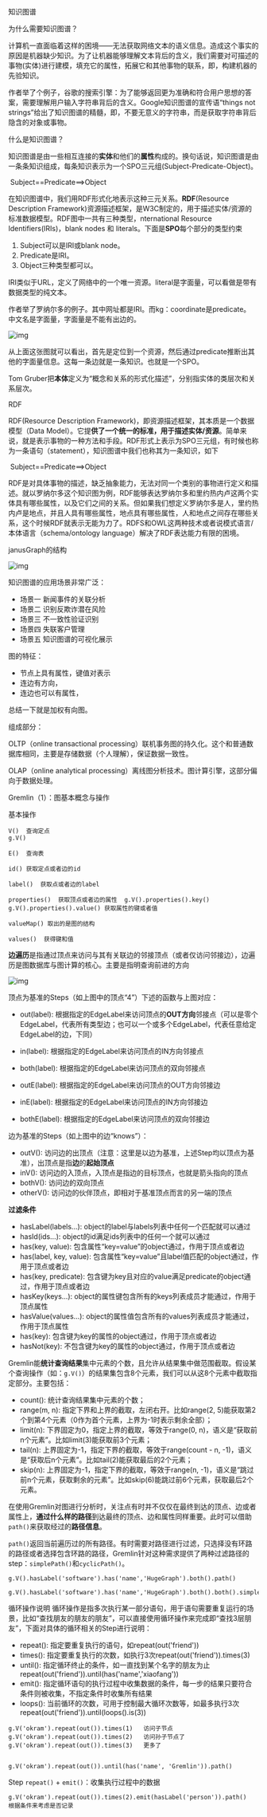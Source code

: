 知识图谱

为什么需要知识图谱？

计算机一直面临着这样的困境——无法获取网络文本的语义信息。造成这个事实的原因是机器缺少知识。为了让机器能够理解文本背后的含义，我们需要对可描述的事物(实体)进行建模，填充它的属性，拓展它和其他事物的联系，即，构建机器的先验知识。

作者举了个例子，谷歌的搜索引擎：为了能够返回更为准确和符合用户思想的答案，需要理解用户输入字符串背后的含义。Google知识图谱的宣传语“things not strings”给出了知识图谱的精髓，即，不要无意义的字符串，而是获取字符串背后隐含的对象或事物。



什么是知识图谱？

知识图谱是由一些相互连接的**实体**和他们的**属性**构成的。换句话说，知识图谱是由一条条知识组成，每条知识表示为一个SPO三元组(Subject-Predicate-Object)。

​																		Subject==Predicate==>Object

在知识图谱中，我们用RDF形式化地表示这种三元关系。**RDF**(Resource Description Framework)资源描述框架，是W3C制定的，用于描述实体/资源的标准数据模型。RDF图中一共有三种类型，nternational Resource Identifiers(IRIs)，blank nodes 和 literals。下面是**SPO**每个部分的类型约束

1. Subject可以是IRI或blank node。
2. Predicate是IRI。
3. Object三种类型都可以。

IRI类似于URL，定义了网络中的一个唯一资源。literal是字面量，可以看做是带有数据类型的纯文本。

作者举了罗纳尔多的例子。其中网址都是IRI。而kg：coordinate是predicate。 中文名是字面量，字面量是不能有出边的。

![img](D:\书籍\知识图谱.assets\v2-39a6afd47a048522166c48a50e0c6958_720w.jpg)

从上面这张图就可以看出，首先是定位到一个资源，然后通过predicate推断出其他的字面量信息。这每一条边就是一条知识。也就是一个SPO。

Tom Gruber把**本体**定义为“概念和关系的形式化描述”，分别指实体的类层次和关系层次。





RDF

RDF(Resource Description Framework)，即资源描述框架，其本质是一个数据模型（Data Model）。它提**供了一个统一的标准，用于描述实体/资源**。简单来说，就是表示事物的一种方法和手段。RDF形式上表示为SPO三元组，有时候也称为一条语句（statement），知识图谱中我们也称其为一条知识，如下

​																	Subject==Predicate==>Object

RDF是对具体事物的描述，缺乏抽象能力，无法对同一个类别的事物进行定义和描述。就以罗纳尔多这个知识图为例，RDF能够表达罗纳尔多和里约热内卢这两个实体具有哪些属性，以及它们之间的关系。但如果我们想定义罗纳尔多是人，里约热内卢是地点，并且人具有哪些属性，地点具有哪些属性，人和地点之间存在哪些关系，这个时候RDF就表示无能为力了。RDFS和OWL这两种技术或者说模式语言/本体语言（schema/ontology language）解决了RDF表达能力有限的困境。



janusGraph的结构

![img](D:\书籍\知识图谱.assets\20190123101621250.png)

知识图谱的应用场景非常广泛：

- 场景一 新闻事件的关联分析
- 场景二 识别反欺诈潜在风险
- 场景三 不一致性验证识别
- 场景四 失联客户管理
- 场景五 知识图谱的可视化展示

图的特征：

- 节点上具有属性，键值对表示
- 连边有方向，
- 连边也可以有属性，

总结一下就是加权有向图。



组成部分：

OLTP（online transactional processing）联机事务图的持久化。这个和普通数据库相同，主要是存储数据（个人理解），保证数据一致性。

OLAP（online analytical processing）离线图分析技术。图计算引擎，这部分偏向于数据处理。



Gremlin（1）：图基本概念与操作

基本操作

```
V()  查询定点
g.V()

E()  查询表

id() 获取定点或者边的id

label()  获取点或者边的label

properties()  获取顶点或者边的属性  g.V().properties().key()  g.V().properties().value() 获取属性的键或者值

valueMap() 取出的是图的结构

values()  获得键和值
```

**边遍历**是指通过顶点来访问与其有关联边的邻接顶点（或者仅访问邻接边），边遍历是图数据库与图计算的核心。主要是指明查询前进的方向

![img](D:\书籍\知识图谱.assets\2018091116052712.png)

顶点为基准的Steps（如上图中的顶点“4”）下述的函数与上图对应：

- out(label): 根据指定的EdgeLabel来访问顶点的**OUT方向**邻接点（可以是零个EdgeLabel，代表所有类型边；也可以一个或多个EdgeLabel，代表任意给定EdgeLabel的边，下同）

- in(label): 根据指定的EdgeLabel来访问顶点的IN方向邻接点

- both(label): 根据指定的EdgeLabel来访问顶点的双向邻接点

- outE(label): 根据指定的EdgeLabel来访问顶点的OUT方向邻接边

- inE(label): 根据指定的EdgeLabel来访问顶点的IN方向邻接边

- bothE(label): 根据指定的EdgeLabel来访问顶点的双向邻接边

  

边为基准的Steps（如上图中的边“knows”）：

- outV(): 访问边的出顶点（注意：这里是以边为基准，上述Step均以顶点为基准），出顶点是指**边**的**起始顶点**
- inV(): 访问边的入顶点，入顶点是指边的目标顶点，也就是箭头指向的顶点
- bothV(): 访问边的双向顶点
- otherV(): 访问边的伙伴顶点，即相对于基准顶点而言的另一端的顶点
  

**过滤条件**

- hasLabel(labels…): object的label与labels列表中任何一个匹配就可以通过
- hasId(ids…): object的id满足ids列表中的任何一个就可以通过
- has(key, value): 包含属性“key=value”的object通过，作用于顶点或者边
- has(label, key, value): 包含属性“key=value”且label值匹配的object通过，作用于顶点或者边
- has(key, predicate): 包含键为key且对应的value满足predicate的object通过，作用于顶点或者边
- hasKey(keys…): object的属性键包含所有的keys列表成员才能通过，作用于顶点属性
- hasValue(values…): object的属性值包含所有的values列表成员才能通过，作用于顶点属性
- has(key): 包含键为key的属性的object通过，作用于顶点或者边
- hasNot(key): 不包含键为key的属性的object通过，作用于顶点或者边



Gremlin能**统计查询结果**集中元素的个数，且允许从结果集中做范围截取。假设某个查询操作（如：`g.V()`）的结果集包含8个元素，我们可以从这8个元素中截取指定部分。主要包括：

- count(): 统计查询结果集中元素的个数；
- range(m, n): 指定下界和上界的截取，左闭右开。比如range(2, 5)能获取第2个到第4个元素（0作为首个元素，上界为-1时表示剩余全部）；
- limit(n): 下界固定为0，指定上界的截取，等效于range(0, n)，语义是“获取前n个元素”。比如limit(3)能获取前3个元素；
- tail(n): 上界固定为-1，指定下界的截取，等效于range(count - n, -1)，语义是“获取后n个元素”。比如tail(2)能获取最后的2个元素；
- skip(n): 上界固定为-1，指定下界的截取，等效于range(n, -1)，语义是“跳过前n个元素，获取剩余的元素”。比如skip(6)能跳过前6个元素，获取最后2个元素。



在使用Gremlin对图进行分析时，关注点有时并不仅仅在最终到达的顶点、边或者属性上，**通过什么样的路径**到达最终的顶点、边和属性同样重要。此时可以借助`path()`来获取经过的**路径信息**。

`path()`返回当前遍历过的所有路径。有时需要对路径进行过滤，只选择没有环路的路径或者选择包含环路的路径，Gremlin针对这种需求提供了两种过滤路径的step：`simplePath()`和`cyclicPath()`。

```
g.V().hasLabel('software').has('name','HugeGraph').both().path()

g.V().hasLabel('software').has('name','HugeGraph').both().both().simplePath().path()
```



循环操作说明
循环操作是指多次执行某一部分语句，用于语句需要重复运行的场景，比如“查找朋友的朋友的朋友”，可以直接使用循环操作来完成即“查找3层朋友”，下面对具体的循环相关的Step进行说明：

- repeat(): 指定要重复执行的语句，如repeat(out('friend'))
- times(): 指定要重复执行的次数，如执行3次repeat(out('friend')).times(3)
- until(): 指定循环终止的条件，如一直找到某个名字的朋友为止repeat(out('friend')).until(has('name','xiaofang'))
- emit(): 指定循环语句的执行过程中收集数据的条件，每一步的结果只要符合条件则被收集，不指定条件时收集所有结果
- loops(): 当前循环的次数，可用于控制最大循环次数等，如最多执行3次repeat(out('friend')).until(loops().is(3))
  

``` 
g.V('okram').repeat(out()).times(1)   访问子节点
g.V('okram').repeat(out()).times(2)   访问孙子节点了
g.V('okram').repeat(out()).times(3)   更多了


g.V('okram').repeat(out()).until(has('name', 'Gremlin')).path()
```

Step `repeat()` + `emit()`：收集执行过程中的数据

```
g.V('okram').repeat(out()).times(2).emit(hasLabel('person')).path()  根据条件来考虑是否记录
```

